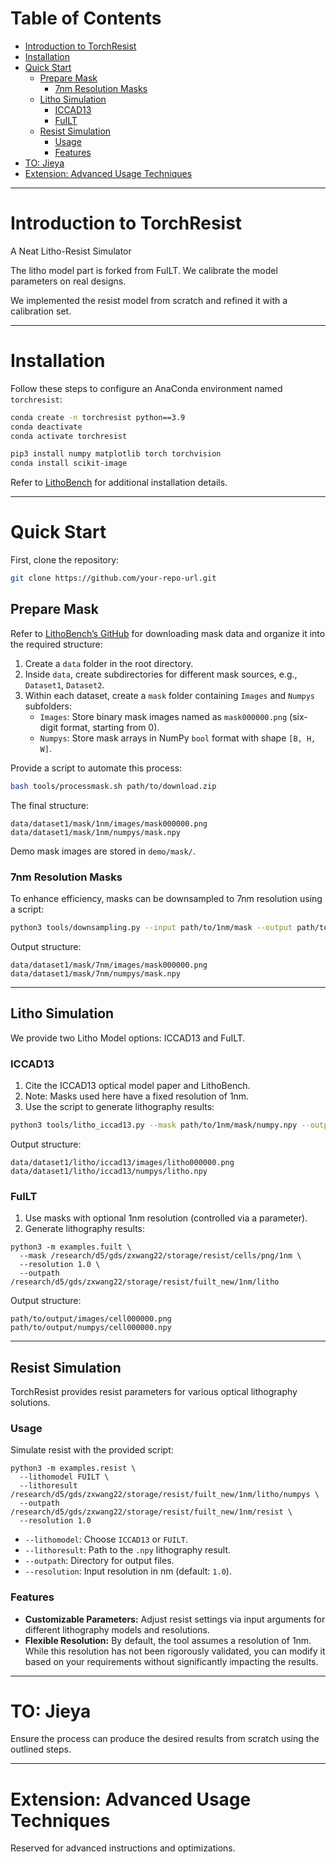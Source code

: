 # Table of Contents

- [Introduction to TorchResist](#introduction-to-torchresist)
- [Installation](#installation)
- [Quick Start](#quick-start)
  - [Prepare Mask](#prepare-mask)
    - [7nm Resolution Masks](#7nm-resolution-masks)
  - [Litho Simulation](#litho-simulation)
    - [ICCAD13](#iccad13)
    - [FuILT](#fuilt)
    <!-- - [Potential Third Option](#potential-third-option) -->
  - [Resist Simulation](#resist-simulation)
    - [Usage](#usage)
    - [Features](#features)
- [TO: Jieya](#to-jieya)
- [Extension: Advanced Usage Techniques](#extension-advanced-usage-techniques)

---

# Introduction to TorchResist
A Neat Litho-Resist Simulator

The litho model part is forked from FuILT. We calibrate the model parameters on real designs.

We implemented the resist model from scratch and refined it with a calibration set.

---

# Installation

Follow these steps to configure an AnaConda environment named `torchresist`:

```bash
conda create -n torchresist python==3.9
conda deactivate
conda activate torchresist

pip3 install numpy matplotlib torch torchvision
conda install scikit-image
```

Refer to [LithoBench](https://github.com/shelljane/lithobench) for additional installation details.

---

# Quick Start

First, clone the repository:

```bash
git clone https://github.com/your-repo-url.git
```

## Prepare Mask

Refer to [LithoBench’s GitHub](https://github.com/shelljane/lithobench) for downloading mask data and organize it into the required structure:

1. Create a `data` folder in the root directory.
2. Inside `data`, create subdirectories for different mask sources, e.g., `Dataset1`, `Dataset2`.
3. Within each dataset, create a `mask` folder containing `Images` and `Numpys` subfolders:
   - `Images`: Store binary mask images named as `mask000000.png` (six-digit format, starting from 0).
   - `Numpys`: Store mask arrays in NumPy `bool` format with shape `[B, H, W]`.

Provide a script to automate this process:

```bash
bash tools/processmask.sh path/to/download.zip
```

The final structure:

```
data/dataset1/mask/1nm/images/mask000000.png
data/dataset1/mask/1nm/numpys/mask.npy
```

Demo mask images are stored in `demo/mask/`.

### 7nm Resolution Masks

To enhance efficiency, masks can be downsampled to 7nm resolution using a script:

```bash
python3 tools/downsampling.py --input path/to/1nm/mask --output path/to/7nm/mask
```

Output structure:

```
data/dataset1/mask/7nm/images/mask000000.png
data/dataset1/mask/7nm/numpys/mask.npy
```

---

## Litho Simulation

We provide two Litho Model options: ICCAD13 and FuILT.

### ICCAD13

1. Cite the ICCAD13 optical model paper and LithoBench.
2. Note: Masks used here have a fixed resolution of 1nm.
3. Use the script to generate lithography results:

```bash
python3 tools/litho_iccad13.py --mask path/to/1nm/mask/numpy.npy --outpath path/to/output
```

Output structure:

```
data/dataset1/litho/iccad13/images/litho000000.png
data/dataset1/litho/iccad13/numpys/litho.npy
```

### FuILT

1. Use masks with optional 1nm resolution (controlled via a parameter).
2. Generate lithography results:

```
python3 -m examples.fuilt \
  --mask /research/d5/gds/zxwang22/storage/resist/cells/png/1nm \
  --resolution 1.0 \
  --outpath /research/d5/gds/zxwang22/storage/resist/fuilt_new/1nm/litho
```

Output structure:

```
path/to/output/images/cell000000.png
path/to/output/numpys/cell000000.npy
```

<!-- ### Potential Third Option

**Reserved for future updates.**

Demo results are stored in `demo/litho/ICCAD13/` and `demo/litho/FuILT/`. -->

---

## Resist Simulation

TorchResist provides resist parameters for various optical lithography solutions.

### Usage

Simulate resist with the provided script:

```
python3 -m examples.resist \
  --lithomodel FUILT \
  --lithoresult /research/d5/gds/zxwang22/storage/resist/fuilt_new/1nm/litho/numpys \
  --outpath /research/d5/gds/zxwang22/storage/resist/fuilt_new/1nm/resist \
  --resolution 1.0
```

- `--lithomodel`: Choose `ICCAD13` or `FUILT`.
- `--lithoresult`: Path to the `.npy` lithography result.
- `--outpath`: Directory for output files.
- `--resolution`: Input resolution in nm (default: `1.0`).

### Features

- **Customizable Parameters:** Adjust resist settings via input arguments for different lithography models and resolutions.
- **Flexible Resolution:** By default, the tool assumes a resolution of 1nm. While this resolution has not been rigorously validated, you can modify it based on your requirements without significantly impacting the results.



---

# TO: Jieya

Ensure the process can produce the desired results from scratch using the outlined steps.

---

# Extension: Advanced Usage Techniques

Reserved for advanced instructions and optimizations.
